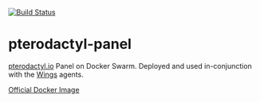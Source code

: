 [![Build Status](https://drone.kiwi-labs.net/api/badges/Diesel-Net/pterodactyl-panel/status.svg)](https://drone.kiwi-labs.net/Diesel-Net/pterodactyl-panel)

# pterodactyl-panel

[pterodactyl.io](https://pterodactyl.io/) Panel on Docker Swarm. Deployed and used in-conjunction with the [Wings](https://github.com/Diesel-Net/pterodactyl-wings) agents.

[Official Docker Image](https://github.com/pterodactyl/panel/pkgs/container/panel)
